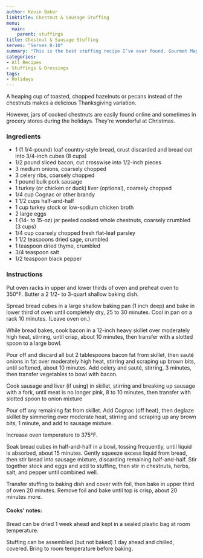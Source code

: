 ```yaml
---
author: Kevin Baker
linktitle: Chestnut & Sausage Stuffing
menu:
  main:
    parent: stuffings
title: Chestnut & Sausage Stuffing
serves: "Serves 8-10"
summary: "This is the best stuffing recipe I’ve ever found. Gourmet Magazine is long gone, but this recipe is still on the Epicurious web site, sitting above hundreds of comments attesting to this stuffing’s perennial place on their family holiday table. To which I can only add: we, too, make this every single year."
categories:
- All Recipes
- Stuffings & Dressings
tags:
- Holidays
---
```

A heaping cup of toasted, chopped hazelnuts or pecans instead of the chestnuts  makes a delicious Thanksgiving variation.

However, jars of cooked chestnuts are easily found online and sometimes in grocery stores during the holidays. They're wonderful at Christmas.

### Ingredients

<div class="ingredient-list">

* 1 (1 1/4-pound) loaf country-style bread, crust discarded and bread cut into 3/4-inch cubes (8 cups)  
* 1/2 pound sliced bacon, cut crosswise into 1/2-inch pieces  
* 3 medium onions, coarsely chopped  
* 3 celery ribs, coarsely chopped  
* 1 pound bulk pork sausage  
* 1 turkey (or chicken or duck) liver (optional), coarsely chopped  
* 1/4 cup Cognac or other brandy  
* 1 1/2 cups half-and-half  
* 1 cup turkey stock or low-sodium chicken broth  
* 2 large eggs  
* 1 (14- to 15-oz) jar peeled cooked whole chestnuts, coarsely crumbled (3 cups)  
* 1/4 cup coarsely chopped fresh flat-leaf parsley  
* 1 1/2 teaspoons dried sage, crumbled  
* 1 teaspoon dried thyme, crumbled  
* 3/4 teaspoon salt  
* 1/2 teaspoon black pepper  

</div>

### Instructions
Put oven racks in upper and lower thirds of oven and preheat oven to 350°F. Butter a 2 1/2- to 3-quart shallow baking dish.

Spread bread cubes in a large shallow baking pan (1 inch deep) and bake in lower third of oven until completely dry, 25 to 30 minutes. Cool in pan on a rack 10 minutes. (Leave oven on.)

While bread bakes, cook bacon in a 12-inch heavy skillet over moderately high heat, stirring, until crisp, about 10 minutes, then transfer with a slotted spoon to a large bowl.

Pour off and discard all but 2 tablespoons bacon fat from skillet, then sauté onions in fat over moderately high heat, stirring and scraping up brown bits, until softened, about 10 minutes. Add celery and sauté, stirring, 3 minutes, then transfer vegetables to bowl with bacon.

Cook sausage and liver (if using) in skillet, stirring and breaking up sausage with a fork, until meat is no longer pink, 8 to 10 minutes, then transfer with slotted spoon to onion mixture

Pour off any remaining fat from skillet. Add Cognac (off heat), then deglaze skillet by simmering over moderate heat, stirring and scraping up any brown bits, 1 minute, and add to sausage mixture.

Increase oven temperature to 375°F.

Soak bread cubes in half-and-half in a bowl, tossing frequently, until liquid is absorbed, about 15 minutes. Gently squeeze excess liquid from bread, then stir bread into sausage mixture, discarding remaining half-and-half. Stir together stock and eggs and add to stuffing, then stir in chestnuts, herbs, salt, and pepper until combined well.

Transfer stuffing to baking dish and cover with foil, then bake in upper third of oven 20 minutes. Remove foil and bake until top is crisp, about 20 minutes more.

#### Cooks' notes:

Bread can be dried 1 week ahead and kept in a sealed plastic bag at room temperature.

Stuffing can be assembled (but not baked) 1 day ahead and chilled, covered. Bring to room temperature before baking.